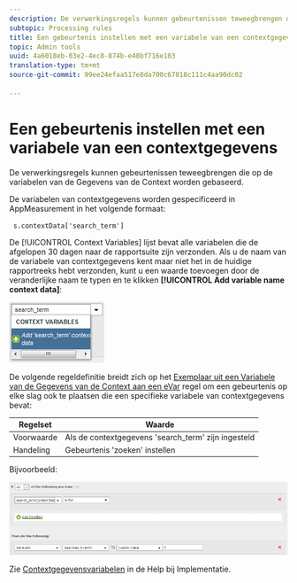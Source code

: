 ```yaml
---
description: De verwerkingsregels kunnen gebeurtenissen teweegbrengen die op de variabelen van de Gegevens van de Context worden gebaseerd.
subtopic: Processing rules
title: Een gebeurtenis instellen met een variabele van een contextgegevens
topic: Admin tools
uuid: 4a6018eb-03e2-4ec8-874b-e48bf716e103
translation-type: tm+mt
source-git-commit: 99ee24efaa517e8da700c67818c111c4aa90dc02

---
```



# Een gebeurtenis instellen met een variabele van een contextgegevens

De verwerkingsregels kunnen gebeurtenissen teweegbrengen die op de variabelen van de Gegevens van de Context worden gebaseerd.

De variabelen van contextgegevens worden gespecificeerd in AppMeasurement in het volgende formaat:

```
 s.contextData['search_term']
```

De [!UICONTROL Context Variables] lijst bevat alle variabelen die de afgelopen 30 dagen naar de rapportsuite zijn verzonden. Als u de naam van de variabele van contextgegevens kent maar niet het in de huidige rapportreeks hebt verzonden, kunt u een waarde toevoegen door de veranderlijke naam te typen en te klikken **[!UICONTROL Add variable name context data]**:

![](assets/add-context-variable.png)

De volgende regeldefinitie breidt zich op het [Exemplaar uit een Variabele van de Gegevens van de Context aan een eVar](/help/admin/admin/c-processing-rules/processing-rules-examples/processing-rules-copy-context-data.md) regel om een gebeurtenis op elke slag ook te plaatsen die een specifieke variabele van contextgegevens bevat:

| Regelset | Waarde |
|---|---|
| Voorwaarde | Als de contextgegevens &#39;search_term&#39; zijn ingesteld |
| Handeling | Gebeurtenis &#39;zoeken&#39; instellen |

Bijvoorbeeld:

![](assets/processing_rule_set_event.png)

Zie [Contextgegevensvariabelen](https://marketing.adobe.com/resources/help/en_US/sc/implement/context_data_variables.html) in de Help bij Implementatie.

